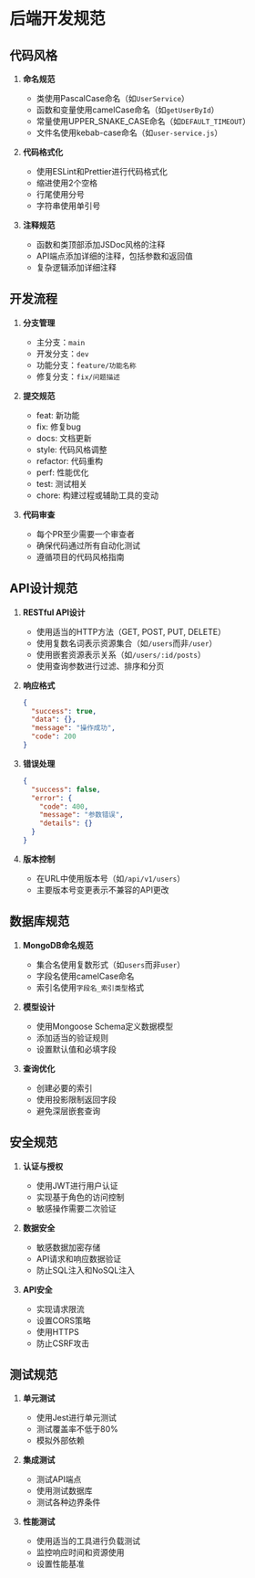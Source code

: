 # 后端开发规范

## 代码风格

1. **命名规范**
   - 类使用PascalCase命名（如`UserService`）
   - 函数和变量使用camelCase命名（如`getUserById`）
   - 常量使用UPPER_SNAKE_CASE命名（如`DEFAULT_TIMEOUT`）
   - 文件名使用kebab-case命名（如`user-service.js`）

2. **代码格式化**
   - 使用ESLint和Prettier进行代码格式化
   - 缩进使用2个空格
   - 行尾使用分号
   - 字符串使用单引号

3. **注释规范**
   - 函数和类顶部添加JSDoc风格的注释
   - API端点添加详细的注释，包括参数和返回值
   - 复杂逻辑添加详细注释

## 开发流程

1. **分支管理**
   - 主分支：`main`
   - 开发分支：`dev`
   - 功能分支：`feature/功能名称`
   - 修复分支：`fix/问题描述`

2. **提交规范**
   - feat: 新功能
   - fix: 修复bug
   - docs: 文档更新
   - style: 代码风格调整
   - refactor: 代码重构
   - perf: 性能优化
   - test: 测试相关
   - chore: 构建过程或辅助工具的变动

3. **代码审查**
   - 每个PR至少需要一个审查者
   - 确保代码通过所有自动化测试
   - 遵循项目的代码风格指南

## API设计规范

1. **RESTful API设计**
   - 使用适当的HTTP方法（GET, POST, PUT, DELETE）
   - 使用复数名词表示资源集合（如`/users`而非`/user`）
   - 使用嵌套资源表示关系（如`/users/:id/posts`）
   - 使用查询参数进行过滤、排序和分页

2. **响应格式**
   ```json
   {
     "success": true,
     "data": {},
     "message": "操作成功",
     "code": 200
   }
   ```

3. **错误处理**
   ```json
   {
     "success": false,
     "error": {
       "code": 400,
       "message": "参数错误",
       "details": {}
     }
   }
   ```

4. **版本控制**
   - 在URL中使用版本号（如`/api/v1/users`）
   - 主要版本号变更表示不兼容的API更改

## 数据库规范

1. **MongoDB命名规范**
   - 集合名使用复数形式（如`users`而非`user`）
   - 字段名使用camelCase命名
   - 索引名使用`字段名_索引类型`格式

2. **模型设计**
   - 使用Mongoose Schema定义数据模型
   - 添加适当的验证规则
   - 设置默认值和必填字段

3. **查询优化**
   - 创建必要的索引
   - 使用投影限制返回字段
   - 避免深层嵌套查询

## 安全规范

1. **认证与授权**
   - 使用JWT进行用户认证
   - 实现基于角色的访问控制
   - 敏感操作需要二次验证

2. **数据安全**
   - 敏感数据加密存储
   - API请求和响应数据验证
   - 防止SQL注入和NoSQL注入

3. **API安全**
   - 实现请求限流
   - 设置CORS策略
   - 使用HTTPS
   - 防止CSRF攻击

## 测试规范

1. **单元测试**
   - 使用Jest进行单元测试
   - 测试覆盖率不低于80%
   - 模拟外部依赖

2. **集成测试**
   - 测试API端点
   - 使用测试数据库
   - 测试各种边界条件

3. **性能测试**
   - 使用适当的工具进行负载测试
   - 监控响应时间和资源使用
   - 设置性能基准 